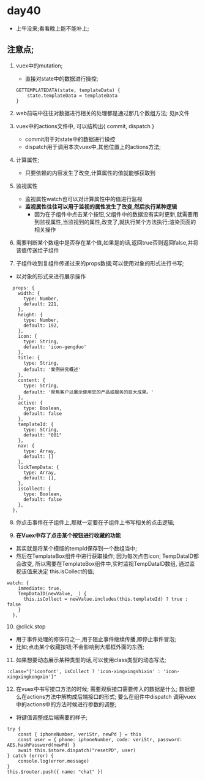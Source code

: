 # day40
- 上午没来;看看晚上能不能补上;

## 注意点;
1. vuex中的mutation; 
    - 直接对state中的数据进行操控;
    ```
    GETTEMPLATEDATA(state, templateData) {
        state.templateData = templateData
    }
    ```
2. web前端中往往对数据进行相关的处理都是通过那几个数组方法; 见js文件

3. vuex中的actions文件中, 可以结构出{ commit, dispatch }
    - commit用于对state中的数据进行操控
    - dispatch用于调用本次vuex中,其他位置上的actions方法;
4. 计算属性; 
    - 只要依赖的内容发生了改变,计算属性的值就能够获取到
5. 监视属性
    - 监视属性watch也可以对计算属性中的值进行监视
    - **监视属性往往可以用于监视的属性发生了改变,然后执行某种逻辑**
        - 因为在子组件中点击某个按钮,父组件中的数据没有实时更新,就需要用到监视属性,当监视到的属性,改变了,就执行某个方法执行;渲染页面的相关操作
6. 需要判断某个数组中是否存在某个值,如果是的话,返回true否则返回false,并将该值传送给子组件

7. 子组件收到复组件传递过来的props数据;可以使用对象的形式进行书写;
- 以对象的形式来进行展示操作
```
  props: {
    width: {
      type: Number,
      default: 221,
    },
    height: {
      type: Number,
      default: 192,
    },
    icon: {
      type: String,
      default: 'icon-gengduo'
    },
    title: {
      type: String,
      default: '案例研究概述'
    },
    content: {
      type: String,
      default: '聚焦客户以展示使用您的产品或服务的巨大成果。'
    },
    active: {
      type: Boolean,
      default: false
    },
    templateId: {
      type: String,
      default: "001"
    },
    nav: {
      type: Array,
      default: []
    },
    lickTempData: {
      type: Array,
      default: [],
    },
    isCollect: {
      type: Boolean,
      default: false
    },
  },
```
8. 你点击事件在子组件上,那就一定要在子组件上书写相关的点击逻辑;

9. **在Vuex中存了点击某个按钮进行收藏的功能**
- 其实就是将某个模版的tempId保存到一个数组当中;
- 然后在TemplateBox组件中进行获取操作; 因为每次点击icon; TempDataID都会改变,
所以需要在TemplateBox组件中,实时监视TempDataID数组, 通过监视该值来决定
this.isCollect的值;
```
watch: {
    immediate: true,
    TempDataID(newValue, _) {
      this.isCollect = newValue.includes(this.templateId) ? true : false
    }
  },
```

10. @click.stop 
- 用于事件处理的修饰符之一,用于阻止事件继续传播,即停止事件冒泡;
- 比如;点击某个收藏按钮;不会影响到大框框外面的东西;

11. 如果想要动态展示某种类型的话,可以使用class类型的动态写法;
```
:class="['iconfont', isCollect ? 'icon-xingxingshixin' : 'icon-xingxingkongxin']"
```

12. 在vuex中书写接口方法的时候; 需要观察接口需要传入的数据是什么;
数据要么在actions方法中解构成后端接口的形式; 要么在组件中dispatch
调用vuex中的actions中的方法时候进行参数的调整;
- 将键值调整成后端需要的样子;
```
try {
    const { iphoneNumber, veriStr, newPd } = this
    const user = { phone: iphoneNumber, code: veriStr, password: AES.hashPassword(newPd) }
    await this.$store.dispatch("resetPD", user)
} catch (error) {
    console.log(error.message)
}
this.$router.push({ name: "chat" })
```